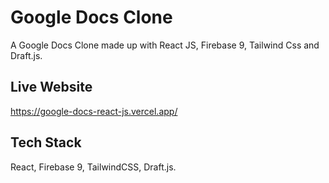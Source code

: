 # Google Docs Clone

A Google Docs Clone made up with React JS, Firebase 9, Tailwind Css and Draft.js.

## Live Website

https://google-docs-react-js.vercel.app/


## Tech Stack

React, Firebase 9, TailwindCSS, Draft.js.

